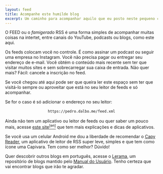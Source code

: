 ```yaml
---
layout: feed
title: Acompanhe este humilde blog
excerpt: Um caminho para acompanhar aquilo que eu posto neste pequeno cantinho.
---
```

<section class="texto-geral">
<p>O FEED ou o <i>famigerado</i> RSS é uma forma simples de acompanhar muitas coisas na intertet, entre canais do YouTube, podcasts ou blogs, como este aqui.</p>
<p>Os feeds colocam você no controle. É como assinar um podcast ou seguir uma empresa no Instagram.  
Você não precisa pagar ou entregar seu endereço de e-mail. Você obtém o conteúdo mais recente sem ter que visitar muitos sites e sem sobrecarregar sua caixa de entrada.  
Não quer mais? Fácil: cancele a inscrição no feed.</p>

<p>Se você chegou até aqui pode ser que queira ler este espaço sem ter que visitá-lo sempre ou aproveitar que está no seu leitor de feeds e só acompanhar.</p>

<p>Se for o caso é só adicionar o endereço no seu leitor:</p>

<aside style="text-align: center;"><code style="background-color: var(--color-link); color: var(--color-background); padding: 2px 5px; display: inline-block;">https://pedro.dalbo.me/feed.xml</code></aside>

<p>Ainda não tem um aplicativo ou leitor de feeds ou quer saber um pouco mais, acesse <a href="https://aboutfeeds.com/" title="Pode usar o tradutor nele sem problemas">este site<sup>[en]</sup></a> que tem mais explicações e dicas de aplicativos.</p>

<p>Se você usa um celular Android me dou a liberdade de recomendar o <a href="https://play.google.com/store/apps/details?id=com.capyreader.app" title="Um leitor que tem uma Capivara de mascote S2">Capy Reader</a>, um aplicativo de leitor de RSS super leve, simples e que tem como ícone uma Capivara. Tem como ser melhor? Dúvido!</p>

<p>Quer descobrir outros blogs em português, acesse o <a href="https://lerama.pcdomanual.com/" title="Repositório de Blogs pt-br">Lerama</a>, um repositório de blogs mantido pelo <a href="https://manualdousuario.net" title="Excelente blog de tecnologia">Manual do Usuário</a>. Tenho certeza que vai encontrar blogs que irão te agradar.</p>
</section>
